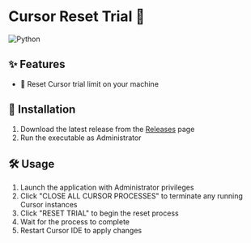 # Cursor Reset Trial 🔄

![Python](https://img.shields.io/badge/python-3.10-blue.svg)

## ✨ Features

- 🔄 Reset Cursor trial limit on your machine
## 🚀 Installation

1. Download the latest release from the [Releases](../../releases) page
2. Run the executable as Administrator

## 🛠️ Usage

1. Launch the application with Administrator privileges
2. Click "CLOSE ALL CURSOR PROCESSES" to terminate any running Cursor instances
3. Click "RESET TRIAL" to begin the reset process
4. Wait for the process to complete
5. Restart Cursor IDE to apply changes